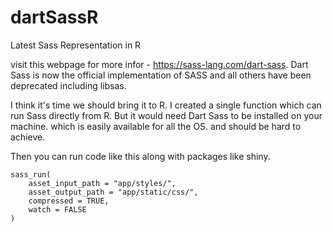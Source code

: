 # dartSassR
Latest Sass Representation in R

visit this webpage for more infor - https://sass-lang.com/dart-sass. Dart Sass is now the official implementation of SASS and all others have been deprecated including libsas.

I think it's time we should bring it to R. I created a single function which can run Sass directly from R. But it would need Dart Sass to be installed on your machine. which is 
easily available for all the OS. and should be hard to achieve.

Then you can run code like this along with packages like shiny.

```
sass_run(
    asset_input_path = "app/styles/",
    asset_output_path = "app/static/css/",
    compressed = TRUE,
    watch = FALSE
)
```
